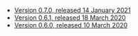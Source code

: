 - [Version 0.7.0, released 14 January 2021](https://github.com/disorderedmaterials/dissolve/releases/tag/0.7.0)
- [Version 0.6.1, released 18 March 2020](https://github.com/disorderedmaterials/dissolve/releases/tag/0.6.1)
- [Version 0.6.0, released 10 March 2020](https://github.com/disorderedmaterials/dissolve/releases/tag/0.6.0)
